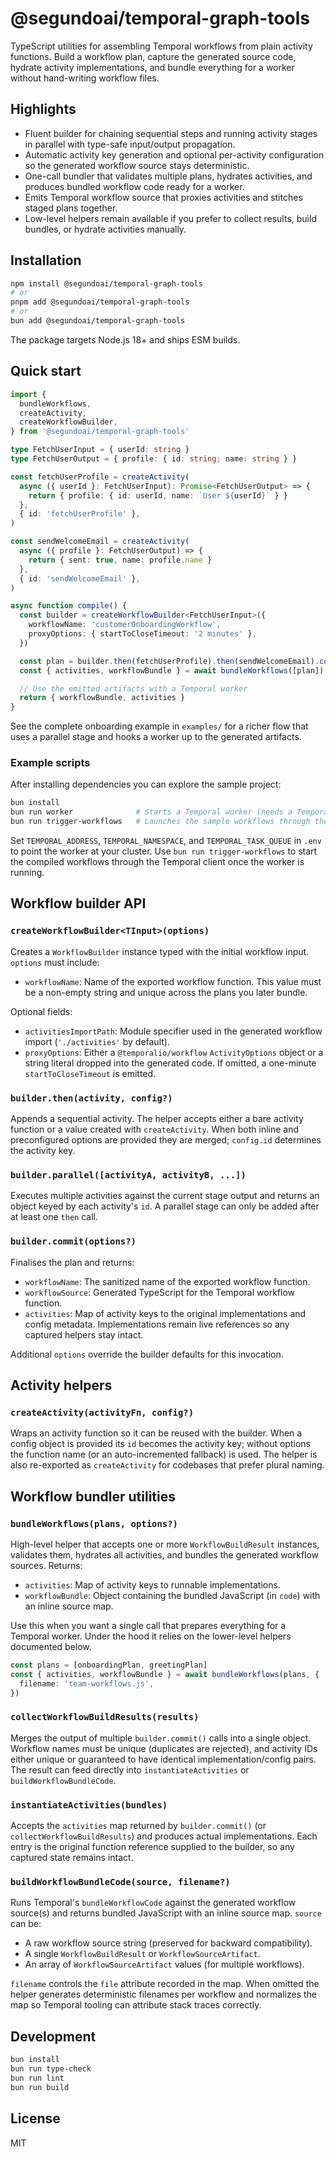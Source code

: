 # @segundoai/temporal-graph-tools

TypeScript utilities for assembling Temporal workflows from plain activity
functions. Build a workflow plan, capture the generated source code, hydrate
activity implementations, and bundle everything for a worker without
hand-writing workflow files.

## Highlights

- Fluent builder for chaining sequential steps and running activity stages in
  parallel with type-safe input/output propagation.
- Automatic activity key generation and optional per-activity configuration so
  the generated workflow source stays deterministic.
- One-call bundler that validates multiple plans, hydrates activities, and
  produces bundled workflow code ready for a worker.
- Emits Temporal workflow source that proxies activities and stitches staged
  plans together.
- Low-level helpers remain available if you prefer to collect results, build
  bundles, or hydrate activities manually.

## Installation

```bash
npm install @segundoai/temporal-graph-tools
# or
pnpm add @segundoai/temporal-graph-tools
# or
bun add @segundoai/temporal-graph-tools
```

The package targets Node.js 18+ and ships ESM builds.

## Quick start

```ts
import {
  bundleWorkflows,
  createActivity,
  createWorkflowBuilder,
} from '@segundoai/temporal-graph-tools'

type FetchUserInput = { userId: string }
type FetchUserOutput = { profile: { id: string; name: string } }

const fetchUserProfile = createActivity(
  async ({ userId }: FetchUserInput): Promise<FetchUserOutput> => {
    return { profile: { id: userId, name: `User ${userId}` } }
  },
  { id: 'fetchUserProfile' },
)

const sendWelcomeEmail = createActivity(
  async ({ profile }: FetchUserOutput) => {
    return { sent: true, name: profile.name }
  },
  { id: 'sendWelcomeEmail' },
)

async function compile() {
  const builder = createWorkflowBuilder<FetchUserInput>({
    workflowName: 'customerOnboardingWorkflow',
    proxyOptions: { startToCloseTimeout: '2 minutes' },
  })

  const plan = builder.then(fetchUserProfile).then(sendWelcomeEmail).commit()
  const { activities, workflowBundle } = await bundleWorkflows([plan])

  // Use the emitted artifacts with a Temporal worker
  return { workflowBundle, activities }
}
```

See the complete onboarding example in `examples/` for a richer flow that uses a
parallel stage and hooks a worker up to the generated artifacts.

### Example scripts

After installing dependencies you can explore the sample project:

```bash
bun install
bun run worker              # Starts a Temporal worker (needs a Temporal cluster)
bun run trigger-workflows   # Launches the sample workflows through the client
```

Set `TEMPORAL_ADDRESS`, `TEMPORAL_NAMESPACE`, and `TEMPORAL_TASK_QUEUE` in
`.env` to point the worker at your cluster. Use `bun run trigger-workflows` to
start the compiled workflows through the Temporal client once the worker is
running.

## Workflow builder API

### `createWorkflowBuilder<TInput>(options)`

Creates a `WorkflowBuilder` instance typed with the initial workflow input.
`options` must include:

- `workflowName`: Name of the exported workflow function. This value must be a
  non-empty string and unique across the plans you later bundle.

Optional fields:

- `activitiesImportPath`: Module specifier used in the generated workflow import
  (`'./activities'` by default).
- `proxyOptions`: Either a `@temporalio/workflow` `ActivityOptions` object or a
  string literal dropped into the generated code. If omitted, a one-minute
  `startToCloseTimeout` is emitted.

### `builder.then(activity, config?)`

Appends a sequential activity. The helper accepts either a bare activity
function or a value created with `createActivity`. When both inline and
preconfigured options are provided they are merged; `config.id` determines the
activity key.

### `builder.parallel([activityA, activityB, ...])`

Executes multiple activities against the current stage output and returns an
object keyed by each activity's `id`. A parallel stage can only be added after
at least one `then` call.

### `builder.commit(options?)`

Finalises the plan and returns:

- `workflowName`: The sanitized name of the exported workflow function.
- `workflowSource`: Generated TypeScript for the Temporal workflow function.
- `activities`: Map of activity keys to the original implementations and config
  metadata. Implementations remain live references so any captured helpers stay
  intact.

Additional `options` override the builder defaults for this invocation.

## Activity helpers

### `createActivity(activityFn, config?)`

Wraps an activity function so it can be reused with the builder. When a config
object is provided its `id` becomes the activity key; without options the
function name (or an auto-incremented fallback) is used. The helper is also
re-exported as `createActivity` for codebases that prefer plural naming.

## Workflow bundler utilities

### `bundleWorkflows(plans, options?)`

High-level helper that accepts one or more `WorkflowBuildResult` instances,
validates them, hydrates all activities, and bundles the generated workflow
sources. Returns:

- `activities`: Map of activity keys to runnable implementations.
- `workflowBundle`: Object containing the bundled JavaScript (in `code`) with an
  inline source map.

Use this when you want a single call that prepares everything for a Temporal
worker. Under the hood it relies on the lower-level helpers documented below.

```ts
const plans = [onboardingPlan, greetingPlan]
const { activities, workflowBundle } = await bundleWorkflows(plans, {
  filename: 'team-workflows.js',
})
```

### `collectWorkflowBuildResults(results)`

Merges the output of multiple `builder.commit()` calls into a single object.
Workflow names must be unique (duplicates are rejected), and activity IDs either
unique or guaranteed to have identical implementation/config pairs. The result
can feed directly into `instantiateActivities` or `buildWorkflowBundleCode`.

### `instantiateActivities(bundles)`

Accepts the `activities` map returned by `builder.commit()` (or
`collectWorkflowBuildResults`) and produces actual implementations. Each entry
is the original function reference supplied to the builder, so any captured
state remains intact.

### `buildWorkflowBundleCode(source, filename?)`

Runs Temporal's `bundleWorkflowCode` against the generated workflow source(s)
and returns bundled JavaScript with an inline source map. `source` can be:

- A raw workflow source string (preserved for backward compatibility).
- A single `WorkflowBuildResult` or `WorkflowSourceArtifact`.
- An array of `WorkflowSourceArtifact` values (for multiple workflows).

`filename` controls the `file` attribute recorded in the map. When omitted the
helper generates deterministic filenames per workflow and normalizes the map so
Temporal tooling can attribute stack traces correctly.

## Development

```bash
bun install
bun run type-check
bun run lint
bun run build
```

## License

MIT
